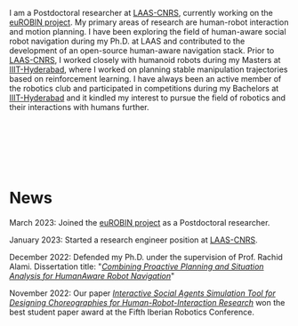 I am a Postdoctoral researcher at [LAAS-CNRS](https://www.laas.fr/public/), currently working on the [euROBIN project](https://www.eurobin-project.eu/). My primary areas of research are human-robot interaction and motion planning. I have been exploring the field of human-aware social robot navigation during my Ph.D. at LAAS and contributed to the development of an open-source human-aware navigation stack. Prior to [LAAS-CNRS](https://www.laas.fr/public/), I worked closely with humanoid robots during my Masters at [IIIT-Hyderabad](https://www.iiit.ac.in/), where I worked on planning stable manipulation trajectories based on reinforcement learning. I have always been an active member of the robotics club and participated in competitions during my Bachelors at [IIIT-Hyderabad](https://www.iiit.ac.in/) and it kindled my interest to pursue the field of robotics and their interactions with humans further.

<br>
<br>
<br>
<br>
<br>

# News
March 2023: Joined the [euROBIN project]((https://www.eurobin-project.eu/)) as a Postdoctoral researcher.

January 2023: Started a research engineer position at [LAAS-CNRS](https://www.laas.fr/public/).

December 2022: Defended my Ph.D. under the supervision of Prof. Rachid Alami. Dissertation title: "[*Combining Proactive Planning and Situation Analysis for Human­Aware Robot Navigation*](./papers/phd_thesis.pdf)"

November 2022: Our paper [*Interactive Social Agents Simulation Tool for Designing Choreographies for Human-Robot-Interaction Research*](./papers/robot_22.pdf) won the best student paper award at the Fifth Iberian Robotics Conference.
